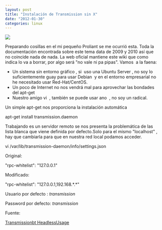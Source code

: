 ```yaml
---
layout: post
title: "Instalación de Transmission sin X"
date: "2012-01-30"
categories: linux 
---
```


![](images/gearshift.png)

Preparando cosillas en el mi pequeño Proliant se me ocurrió esta. Toda la documentación encontrada sobre este tema data de 2009 y 2010 así que no coincide nada de nada. La web oficial mantiene este wiki que como indica lo va a borrar, por algo será "no vale ni pa pipas". Vamos  a la faena:

- Un sistema sin entorno gráfico , si  uso una Ubuntu Server , no soy lo suficientemente guay para usar Debian  y en el entorno empresarial no he necesitado usar Red-Hat/CentOS.
- Un poco de Internet no nos vendrá mal para aprovechar las bondades del apt-get
- Nuestro amigo vi  , también se puede usar ano  , no soy un radical.

Un simple apt-get nos proporciona la instalación automática

apt-get install transmission.daemon

Trabajando es un servidor remoto se nos presenta la problemática de las lista blanca que viene definida por defecto.Solo para el mismo "localhost" , hay que cambiarla para que en nuestra red local podamos acceder.

vi /var/lib/transmission-daemon/info/settings.json

Original:

"rpc-whitelist": "127.0.0.1"

Modificado:

"rpc-whitelist": "127.0.0.1,192.168.\*.\*"

Usuario por defecto : _transmission_

Password por defecto: _transmission_

Fuente:

[Transmissionbt HeadlessUsage](https://trac.transmissionbt.com/wiki/HeadlessUsage "Transmission HeadlessUsage")

